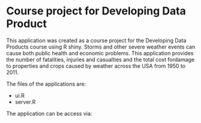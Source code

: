 # Course project for Developing Data Product

This application was created as a course project for the Developing Data Products course using R shiny. Storms and other severe weather events can cause both public health and economic problems. This application provides the number of fatalities, injuries and casualties and the total cost fordamage to properties and crops caused by weather across the USA from 1950 to 2011.

The files of the applications are:
* ui.R
* server.R

The application can be access via:



